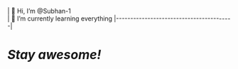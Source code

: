 
| 👋 Hi, I’m @Subhan-1                 
| 🌱 I’m currently learning everything
|-----------------------------------------|


# <i>Stay awesome!</i>
          
